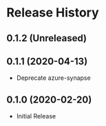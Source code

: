 # Release History

## 0.1.2 (Unreleased)


## 0.1.1 (2020-04-13)

* Deprecate azure-synapse

## 0.1.0 (2020-02-20)

* Initial Release
